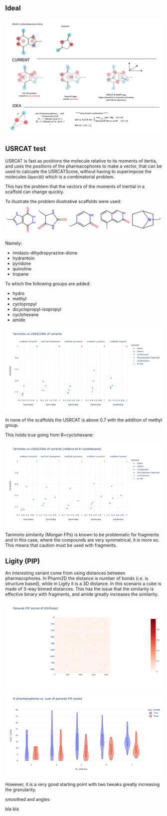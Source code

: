 ## Ideal

![pharmacophore_metric.png](images/pharmacophore_metric.png)

## USRCAT test
USRCAT is fast as positions the molecule relative to its moments of itertia,
and uses the positions of the pharmacophores to make a vector, that can be used to calcuate the USRCATScore,
without having to superimpose the molecules (`Open3D`) which is a combinatorial problem.

This has the problem that the vectors of the moments of inertial in a scaffold can change quickly.

To illustrate the problem illustrative scaffolds were used:
![scaffolds-USRCAT-test.png](images/scaffolds-USRCAT-test.png)

Namely:

* imidazo-dihydropyrazine-dione
* hydrantoin
* pyridone
* quinoline
* tropane

To which the following groups are added:

* hydro
* methyl
* cyclopropyl
* dicyclopropyl-isopropyl
* cyclohexane
* amide

![USRCAT-scaffold-elaborations](images/USRCAT-scaffold-elaborations.png)

In none of the scaffolds the USRCAT is above 0.7 with the addition of methyl group.

This holds true going from R=cyclohexane:

![R-cyclohexane.png](images/R-cyclohexane.png)

Tanimoto similarity (Morgan FPs) is known to be problematic for fragments
and in this case, where the compounds are very symmetrical, it is more so.
This means that caution must be used with fragments.

## Ligity (PIP)

An interesting variant come from using distances between pharmacophores.
In Pharm2D the distance is number of bonds (i.e. is structure based), while in Ligity it is a 3D distance.
In this scenario a cube is made of 3-way binned distances.
This has the issue that the similarity is effective binary with fragments,
and amide greatly increases the similarity.

![PIP-DSiPoised.png](images/PIP-DSiPoised.png)

![PIP-NPharma.png](images/PIP-NPharma.png)

However, it is a very good starting point with two tweaks greatly increasing the granularity.

smoothed and angles

bla bla



